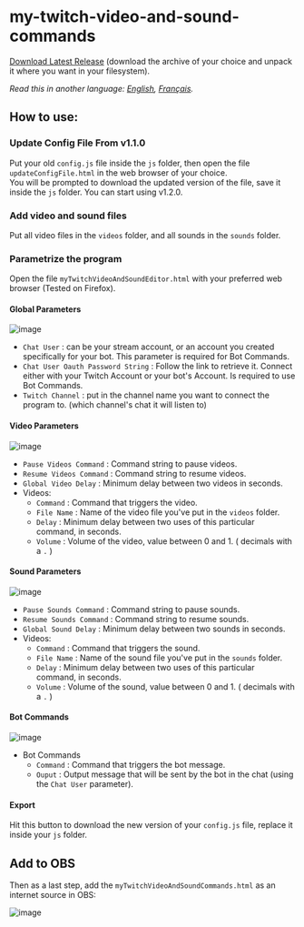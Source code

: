 ﻿# my-twitch-video-and-sound-commands
[Download Latest Release](https://github.com/Revingbell/my-twitch-video-and-sound-commands/releases) (download the archive of your choice and unpack it where you want in your filesystem).

*Read this in another language: [English](README.md), [Français](README.fr.md).*

## How to use:

### Update Config File From v1.1.0
Put your old `config.js` file inside the `js` folder, then open the file `updateConfigFile.html` in the web browser of your choice.  
You will be prompted to download the updated version of the file, save it inside the `js` folder. You can start using v1.2.0.

### Add video and sound files
Put all video files in the `videos` folder, and all sounds in the `sounds` folder.

### Parametrize the program
Open the file `myTwitchVideoAndSoundEditor.html` with your preferred web browser (Tested on Firefox).  

#### Global Parameters
![image](https://user-images.githubusercontent.com/17751686/128336117-d0a7a07d-1f85-469d-af53-374cd0847b49.png)
- `Chat User` : can be your stream account, or an account you created specifically for your bot. This parameter is required for Bot Commands.
- `Chat User Oauth Password String` : Follow the link to retrieve it. Connect either with your Twitch Account or your bot's Account. Is required to use Bot Commands.
- `Twitch Channel` : put in the channel name you want to connect the program to. (which channel's chat it will listen to)


#### Video Parameters
![image](https://user-images.githubusercontent.com/17751686/128336328-6d53f906-15c6-461f-ae5a-4f9194717ff9.png)
- `Pause Videos Command` : Command string to pause videos.
- `Resume Videos Command` : Command string to resume videos.
- `Global Video Delay` : Minimum delay between two videos in seconds.
- Videos:
  -  `Command` : Command that triggers the video.
  -  `File Name` : Name of the video file you've put in the `videos` folder.
  -  `Delay` : Minimum delay between two uses of this particular command, in seconds.
  -  `Volume` : Volume of the video, value between 0 and 1. ( decimals with a `.` )


#### Sound Parameters
![image](https://user-images.githubusercontent.com/17751686/128336399-e77b5d6d-79ba-4ccd-bd5f-5910a1410c3b.png)
- `Pause Sounds Command` : Command string to pause sounds.
- `Resume Sounds Command` : Command string to resume sounds.
- `Global Sound Delay` : Minimum delay between two sounds in seconds.
- Videos:
  -  `Command` : Command that triggers the sound.
  -  `File Name` : Name of the sound file you've put in the `sounds` folder.
  -  `Delay` : Minimum delay between two uses of this particular command, in seconds.
  -  `Volume` : Volume of the sound, value between 0 and 1. ( decimals with a `.` )


#### Bot Commands
![image](https://user-images.githubusercontent.com/17751686/128336451-b39d61c8-8271-49f7-97ff-da6ecd60abfd.png)
- Bot Commands
  -  `Command` : Command that triggers the bot message.
  -  `Ouput` : Output message that will be sent by the bot in the chat (using the `Chat User` parameter).

#### Export
Hit this button to download the new version of your `config.js` file, replace it inside your `js` folder.

## Add to OBS

Then as a last step, add the `myTwitchVideoAndSoundCommands.html` as an internet source in OBS:

![image](https://user-images.githubusercontent.com/17751686/127782022-b564ccdc-45b1-4810-9643-6fcc72134265.png)
